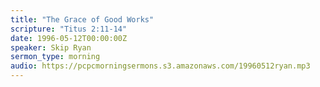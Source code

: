 ```yaml
---
title: "The Grace of Good Works"
scripture: "Titus 2:11-14"
date: 1996-05-12T00:00:00Z
speaker: Skip Ryan
sermon_type: morning
audio: https://pcpcmorningsermons.s3.amazonaws.com/19960512ryan.mp3 
---
```



